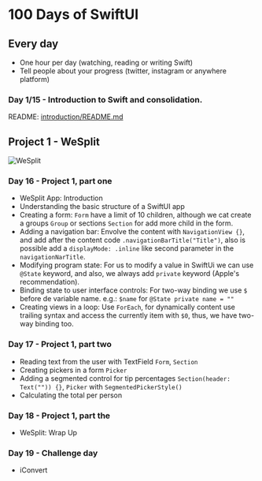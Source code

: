 # 100 Days of SwiftUI

## Every day

- One hour per day (watching, reading or writing Swift)
- Tell people about your progress (twitter, instagram or anywhere platform)

### Day 1/15 - Introduction to Swift and consolidation.

README: [introduction/README.md](https://github.com/avuenja/100DaysOfSwiftUI/blob/main/introduction/README.md)

## Project 1 - WeSplit

![WeSplit](https://user-images.githubusercontent.com/5226773/123689859-16f03880-d82a-11eb-9549-57afc291afa3.png)

### Day 16 - Project 1, part one

- WeSplit App: Introduction
- Understanding the basic structure of a SwiftUI app
- Creating a form: `Form` have a limit of 10 children, although we cat create a groups `Group` or sections `Section` for add more child in the form.
- Adding a navigation bar: Envolve the content with `NavigationView {}`, and add after the content code `.navigationBarTitle("Title")`, also is possible add a `displayMode: .inline` like second parameter in the `navigationNarTitle`.
- Modifying program state: For us to modify a value in SwiftUi we can use `@State` keyword, and also, we always add `private` keyword (Apple's recommendation).
- Binding state to user interface controls: For two-way binding we use `$` before de variable name. e.g.: `$name` for `@State private name = ""`
- Creating views in a loop: Use `ForEach`, for dynamically content use trailing syntax and access the currently item with `$0`, thus, we have two-way binding too.

### Day 17 - Project 1, part two

- Reading text from the user with TextField `Form`, `Section`
- Creating pickers in a form `Picker`
- Adding a segmented control for tip percentages `Section(header: Text("")) {}`, `Picker` with `SegmentedPickerStyle()`
- Calculating the total per person

### Day 18 - Project 1, part the

- WeSplit: Wrap Up

### Day 19 - Challenge day

- iConvert
